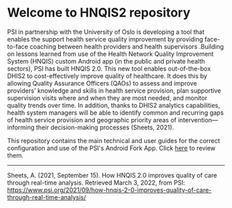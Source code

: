 # Welcome to HNQIS2 repository

PSI in partnership with the University of Oslo is developing a tool that enables the support health service quality improvement by providing face-to-face coaching between health providers and health supervisors .Building on lessons learned from use of the Health Network Quality Improvement System (HNQIS) custom Android app (in the public and private health sectors), PSI has built HNQIS 2.0. This new tool enables out-of-the-box DHIS2 to cost-effectively improve quality of healthcare. It does this by allowing Quality Assurance Officers (QAOs) to assess and improve providers’ knowledge and skills in health service provision, plan supportive supervision visits where and when they are most needed, and monitor quality trends over time. In addition, thanks to DHIS2 analytics capabilities, health system managers will be able to identify common and recurring gaps of health service provision and geographic priority areas of intervention—informing their decision-making processes (Sheets, 2021).

This repository contains the main technical and user guides for the correct configuration and use of the PSI's Android Fork App. Click [here](https://github.com/psi-org/hnqis2/wiki) to review them.

***
Sheets, A. (2021, September 15). How HNQIS 2.0 improves quality of care through real-time analysis. Retrieved March 3, 2022, from PSI: https://www.psi.org/2021/09/how-hnqis-2-0-improves-quality-of-care-through-real-time-analysis/


